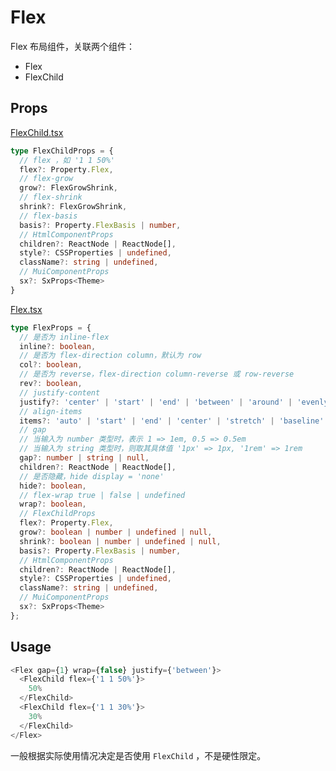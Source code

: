 # Flex

Flex 布局组件，关联两个组件：

- Flex
- FlexChild

## Props

[FlexChild.tsx](../../packages/core/src/Flex/FlexChild.tsx#L8)

```typescript
type FlexChildProps = {
  // flex ，如 '1 1 50%'
  flex?: Property.Flex,
  // flex-grow
  grow?: FlexGrowShrink,
  // flex-shrink
  shrink?: FlexGrowShrink,
  // flex-basis
  basis?: Property.FlexBasis | number,
  // HtmlComponentProps
  children?: ReactNode | ReactNode[],
  style?: CSSProperties | undefined,
  className?: string | undefined,
  // MuiComponentProps
  sx?: SxProps<Theme>
}
```

[Flex.tsx](../../packages/core/src/Flex/Flex.tsx#L8)

```typescript
type FlexProps = {
  // 是否为 inline-flex
  inline?: boolean,
  // 是否为 flex-direction column，默认为 row
  col?: boolean,
  // 是否为 reverse，flex-direction column-reverse 或 row-reverse
  rev?: boolean,
  // justify-content
  justify?: 'center' | 'start' | 'end' | 'between' | 'around' | 'evenly' | undefined,
  // align-items
  items?: 'auto' | 'start' | 'end' | 'center' | 'stretch' | 'baseline' | 'normal',
  // gap
  // 当输入为 number 类型时，表示 1 => 1em, 0.5 => 0.5em
  // 当输入为 string 类型时，则取其具体值 '1px' => 1px, '1rem' => 1rem
  gap?: number | string | null,
  children?: ReactNode | ReactNode[],
  // 是否隐藏，hide display = 'none'
  hide?: boolean,
  // flex-wrap true | false | undefined
  wrap?: boolean,
  // FlexChildProps
  flex?: Property.Flex,
  grow?: boolean | number | undefined | null,
  shrink?: boolean | number | undefined | null,
  basis?: Property.FlexBasis | number,
  // HtmlComponentProps
  children?: ReactNode | ReactNode[],
  style?: CSSProperties | undefined,
  className?: string | undefined,
  // MuiComponentProps
  sx?: SxProps<Theme>
};
```

## Usage

```typescript jsx
<Flex gap={1} wrap={false} justify={'between'}>
  <FlexChild flex={'1 1 50%'}>
    50%
  </FlexChild>
  <FlexChild flex={'1 1 30%'}>
    30%
  </FlexChild>
</Flex>
```

一般根据实际使用情况决定是否使用 `FlexChild` ，不是硬性限定。
